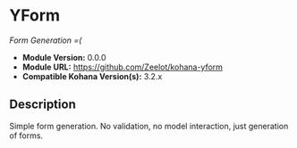 # YForm

*Form Generation =(*

- **Module Version:** 0.0.0
- **Module URL:** <https://github.com/Zeelot/kohana-yform>
- **Compatible Kohana Version(s):** 3.2.x

## Description
Simple form generation. No validation, no model interaction, just generation of forms.

